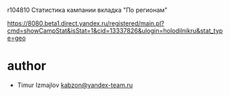 r104810
Статистика кампании вкладка "По регионам"

https://8080.beta1.direct.yandex.ru/registered/main.pl?cmd=showCampStat&isStat=1&cid=13337826&ulogin=holodilnikru&stat_type=geo

# author
* Timur Izmajlov kabzon@yandex-team.ru
